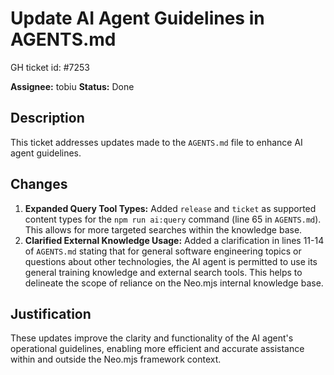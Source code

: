 # Update AI Agent Guidelines in AGENTS.md

GH ticket id: #7253

**Assignee:** tobiu
**Status:** Done

## Description

This ticket addresses updates made to the `AGENTS.md` file to enhance AI agent guidelines.

## Changes

1.  **Expanded Query Tool Types:** Added `release` and `ticket` as supported content types for the `npm run ai:query` command (line 65 in `AGENTS.md`). This allows for more targeted searches within the knowledge base.
2.  **Clarified External Knowledge Usage:** Added a clarification in lines 11-14 of `AGENTS.md` stating that for general software engineering topics or questions about other technologies, the AI agent is permitted to use its general training knowledge and external search tools. This helps to delineate the scope of reliance on the Neo.mjs internal knowledge base.

## Justification

These updates improve the clarity and functionality of the AI agent's operational guidelines, enabling more efficient and accurate assistance within and outside the Neo.mjs framework context.
